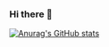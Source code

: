 ### Hi there 👋

[![Anurag's GitHub stats](https://github-readme-stats.vercel.app/api?username=BirdLQ&hide=prs,issues,contribs&show=reviews&show_icons=true)](https://github.com/anuraghazra/github-readme-stats)
<!--
**BirdLQ/BirdLQ** is a ✨ _special_ ✨ repository because its `README.md` (this file) appears on your GitHub profile.

Here are some ideas to get you started:

- 🔭 I’m currently working on ...
- 🌱 I’m currently learning ...
- 👯 I’m looking to collaborate on ...
- 🤔 I’m looking for help with ...
- 💬 Ask me about ...
- 📫 How to reach me: ...
- 😄 Pronouns: ...
- ⚡ Fun fact: ...
-->
